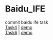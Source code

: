 # Baidu_IFE
commit baidu ife task  
[Task4](https://github.com/Djanck/Baidu_IFE/tree/master/task4) | [demo](https://djanck.github.io/Baidu_IFE/task4/task4.html)  
[Task6](https://github.com/Djanck/Baidu_IFE/tree/master/task6) | [demo](https://djanck.github.io/Baidu_IFE/task6/index.html)
